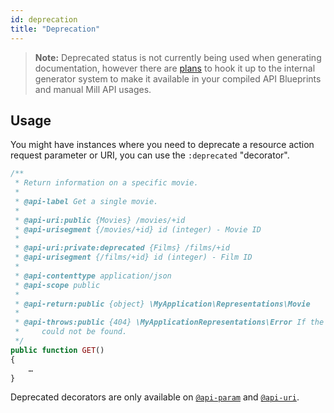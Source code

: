 ```yaml
---
id: deprecation
title: "Deprecation"
---
```


> **Note:** Deprecated status is not currently being used when generating documentation, however there are [plans](https://github.com/vimeo/mill/milestones) to hook it up to the internal generator system to make it available in your compiled API Blueprints and manual Mill API usages.

## Usage
You might have instances where you need to deprecate a resource action request parameter or URI, you can use the
`:deprecated` "decorator".

```php
/**
 * Return information on a specific movie.
 *
 * @api-label Get a single movie.
 *
 * @api-uri:public {Movies} /movies/+id
 * @api-urisegment {/movies/+id} id (integer) - Movie ID
 *
 * @api-uri:private:deprecated {Films} /films/+id
 * @api-urisegment {/films/+id} id (integer) - Film ID
 *
 * @api-contenttype application/json
 * @api-scope public
 *
 * @api-return:public {object} \MyApplication\Representations\Movie
 *
 * @api-throws:public {404} \MyApplicationRepresentations\Error If the movie
 *     could not be found.
 */
public function GET()
{
    …
}
```

Deprecated decorators are only available on [`@api-param`](reference-api-param.md) and [`@api-uri`](reference-api-uri.md).
